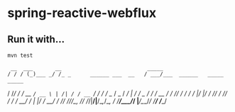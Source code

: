 # spring-reactive-webflux

## Run it with...
```
mvn test
```

     __  ___       __                           _____
    / / / (_)___ _/ /_ _      ______ ___  __   / ___/___  ______   _____  _____
   / /_/ / / __ `/ __ \ | /| / / __ `/ / / /   \__ \/ _ \/ ___/ | / / _ \/ ___/
  / __  / / /_/ / / / / |/ |/ / /_/ / /_/ /   ___/ /  __/ /   | |/ /  __/ /
 /_/ /_/_/\__, /_/ /_/|__/|__/\__,_/\__, /   /____/\___/_/    |___/\___/_/
         /____/                    /____/



